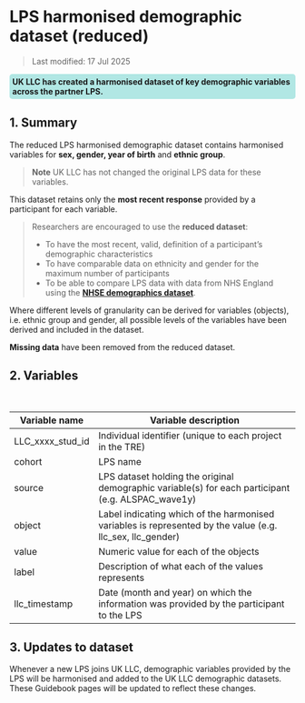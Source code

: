 # LPS harmonised demographic dataset (reduced)
>Last modified: 17 Jul 2025
<div style="background-color: rgba(0, 178, 169, 0.3); padding: 5px; border-radius: 5px;"><strong>UK LLC has created a harmonised dataset of key demographic variables across the partner LPS.</strong></div>  

## 1. Summary
The reduced LPS harmonised demographic dataset contains harmonised variables for **sex, gender, year of birth** and **ethnic group**.  

>**Note** UK LLC has not changed the original LPS data for these variables.  

This dataset retains only the **most recent response** provided by a participant for each variable.  

>Researchers are encouraged to use the **reduced dataset**:  
>* To have the most recent, valid, definition of a participant’s demographic characteristics 
>* To have comparable data on ethnicity and gender for the maximum number of participants
>* To be able to compare LPS data with data from NHS England using the [**NHSE demographics dataset**](../../../linked_health_data/NHS_England/Registration%20datasets/DEMOGRAPHICS/DEMOGRAPHICS.ipynb).  

 Where different levels of granularity can be derived for variables (objects), i.e. ethnic group and gender, all possible levels of the variables have been derived and included in the dataset.

**Missing data** have been removed from the reduced dataset.

## 2. Variables
<br>

| Variable name | Variable description |  
|---|---|
| LLC_xxxx_stud_id | Individual identifier (unique to each project in the TRE) |
| cohort | LPS name |
| source | LPS dataset holding the original demographic variable(s) for each participant (e.g. ALSPAC_wave1y) |
| object | Label indicating which of the harmonised variables is represented by the value (e.g. llc_sex, llc_gender) |
| value | Numeric value for each of the objects |
| label | Description of what each of the values represents |  
| llc_timestamp | Date (month and year) on which the information was provided by the participant to the LPS |  

## 3. Updates to dataset  
Whenever a new LPS joins UK LLC, demographic variables provided by the LPS will be harmonised and added to the UK LLC demographic datasets. These Guidebook pages will be updated to reflect these changes.